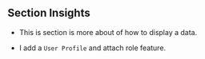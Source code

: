 ## Section Insights

- This is section is more about of how to display a data.
 
- I add a `User Profile` and attach role feature.


